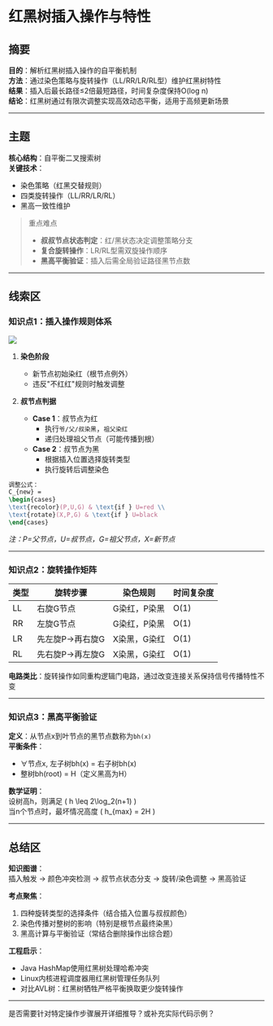 # 红黑树插入操作与特性

## 摘要  
**目的**：解析红黑树插入操作的自平衡机制  
**方法**：通过染色策略与旋转操作（LL/RR/LR/RL型）维护红黑树特性  
**结果**：插入后最长路径≤2倍最短路径，时间复杂度保持O(log n)  
**结论**：红黑树通过有限次调整实现高效动态平衡，适用于高频更新场景  

---

## 主题  
**核心结构**：自平衡二叉搜索树  
**关键技术**：  
- 染色策略（红黑交替规则）  
- 四类旋转操作（LL/RR/LR/RL）  
- 黑高一致性维护  

> 重点难点  
> - **叔叔节点状态判定**：红/黑状态决定调整策略分支  
> - **复合旋转操作**：LR/RL型需双旋操作顺序  
> - **黑高平衡验证**：插入后需全局验证路径黑节点数  

---

## 线索区  

### 知识点1：插入操作规则体系  
![](https://via.placeholder.com/600x200?text=红黑树插入流程图)  
1. **染色阶段**  
   - 新节点初始染红（根节点例外）  
   - 违反"不红红"规则时触发调整  

2. **叔节点判据**  
   - **Case 1**：叔节点为红  
     - 执行`爷/父/叔染黑`，`祖父染红`  
     - 递归处理祖父节点（可能传播到根）  
   - **Case 2**：叔节点为黑  
     - 根据插入位置选择旋转类型  
     - 执行旋转后调整染色  

```latex
调整公式：
C_{new} = 
\begin{cases}
\text{recolor}(P,U,G) & \text{if } U=red \\
\text{rotate}(X,P,G) & \text{if } U=black 
\end{cases}
```
*注：P=父节点，U=叔节点，G=祖父节点，X=新节点*

---

### 知识点2：旋转操作矩阵  
| 类型 | 旋转步骤                     | 染色规则                  | 时间复杂度 |
|------|------------------------------|---------------------------|------------|
| LL   | 右旋G节点                    | G染红，P染黑             | O(1)       |
| RR   | 左旋G节点                    | G染红，P染黑             | O(1)       |
| LR   | 先左旋P→再右旋G              | X染黑，G染红             | O(1)       |
| RL   | 先右旋P→再左旋G              | X染黑，G染红             | O(1)       |

**电路类比**：旋转操作如同重构逻辑门电路，通过改变连接关系保持信号传播特性不变  

---

### 知识点3：黑高平衡验证  
**定义**：从节点x到叶节点的黑节点数称为`bh(x)`  
**平衡条件**：  
- ∀节点x, 左子树bh(x) = 右子树bh(x)  
- 整树bh(root) = H（定义黑高为H）  

**数学证明**：  
设树高h，则满足 \( h \leq 2\log_2(n+1) \)  
当n个节点时，最坏情况高度 \( h_{max} = 2H \)  

---

## 总结区  
**知识图谱**：  
插入触发 → 颜色冲突检测 → 叔节点状态分支 → 旋转/染色调整 → 黑高验证  

**考点聚焦**：  
1. 四种旋转类型的选择条件（结合插入位置与叔叔颜色）  
2. 染色传播对整树的影响（特别是根节点最终染黑）  
3. 黑高计算与平衡验证（常结合删除操作出综合题）  

**工程启示**：  
- Java HashMap使用红黑树处理哈希冲突  
- Linux内核进程调度器用红黑树管理任务队列  
- 对比AVL树：红黑树牺牲严格平衡换取更少旋转操作  

---
 
是否需要针对特定操作步骤展开详细推导？或补充实际代码示例？